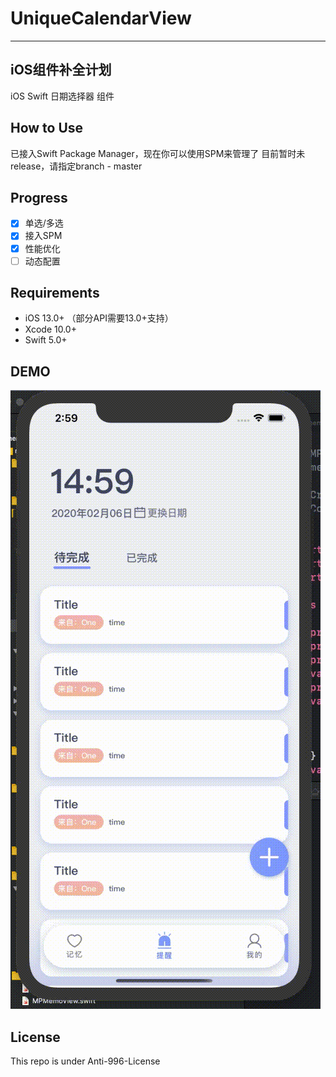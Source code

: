 # UniqueCalendarView

---
iOS组件补全计划
---

iOS Swift 日期选择器 组件

## How to Use

已接入Swift Package Manager，现在你可以使用SPM来管理了
目前暂时未release，请指定branch - master

## Progress

- [x] 单选/多选
- [x] 接入SPM
- [x] 性能优化
- [ ] 动态配置

## Requirements

- iOS 13.0+ （部分API需要13.0+支持）
- Xcode 10.0+
- Swift 5.0+

## DEMO
![demo gif](https://github.com/MacsedProtoss/UniqueCalendarView/blob/master/OtherFiles/UCVDemo.gif)

## License

This repo is under Anti-996-License
